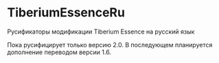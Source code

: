 # TiberiumEssenceRu
Русификаторы модификации Tiberium Essence на русский язык

Пока русифицирует только версию 2.0. В последующем планируется дополнение переводом версии 1.6.
